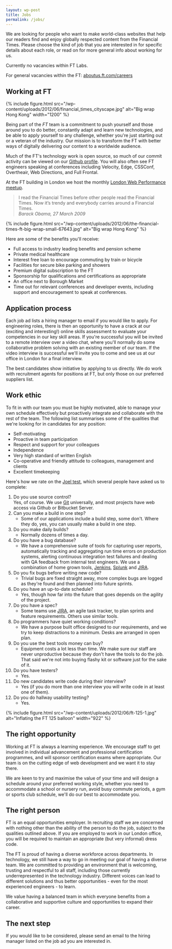 ```yaml
---
layout: wp-post
title: Jobs
permalink: /jobs/
---
```

We are looking for people who want to make world-class websites that help our readers find and enjoy globally respected content from the Financial Times.  Please choose the kind of job that you are interested in for specific details about each role, or read on for more general info about working for us.

Currently no vacancies within FT Labs.

For general vacancies within the FT: [aboutus.ft.com/careers](http://aboutus.ft.com/careers)

## Working at FT

{% include figure.html src="/wp-content/uploads/2012/06/financial_times_cityscape.jpg"
alt="Big wrap Hong Kong"
width="1200"
%}

Being part of the *FT* team is a commitment to push yourself and those around you to do better, constantly adapt and learn new technologies, and be able to apply yourself to any challenge, whether you're just starting out or a veteran of the industry.  Our mission is to transform the FT with better ways of digitally delivering our content to a worldwide audience.

Much of the FT's technology work is open source, so much of our commit activity can be viewed on our [Github profile](https://github.com/ftlabs). You will also often see FT engineers speaking at conferences including Velocity, Edge, CSSConf, Overtheair, Web Directions, and Full Frontal.

At the FT building in London we host the monthly [London Web Performance meetup](http://ldnwebperf.org).

<blockquote><p>
I read the Financial Times before other people read the Financial Times. Now it’s trendy and everybody carries around a Financial Times.<br />
<cite class='author'>Barack Obama, 27 March 2009</cite>
</p></blockquote>

{% include figure.html src="/wp-content/uploads/2012/06/the-financial-times-ft-big-wrap-small-67643.jpg"
alt="Big wrap Hong Kong" %}

Here are some of the benefits you'll receive:

* Full access to industry leading benefits and pension scheme
* Private medical healthcare
* Interest free loan to encourage commuting by train or bicycle
* Facilities for secure bike parking and showers
* Premium digital subscription to the FT
* Sponsorship for qualifications and certifications as appropriate
* An office next to Borough Market
* Time out for relevant conferences and developer events, including support and encouragement to speak at conferences.

## Application process

Each job ad lists a hiring manager to email if you would like to apply. For engineering roles, there is then an opportunity to have a crack at our (exciting and interesting!) online skills assessment to evaluate your competencies in our key skill areas. If you're successful you will be invited to a remote interview over a video chat, where you'll normally do some collaborative problem solving with an existing member of our team.  If the video interview is successful we'll invite you to come and see us at our office in London for a final interview.

The best candidates show initiative by applying to us directly.  We do work with recruitment agents for positions at FT, but only those on our preferred suppliers list.

## Work ethic

To fit in with our team you must be highly motivated, able to manage your own schedule effectively but proactively integrate and collaborate with the rest of the team. The following list summarises some of the qualities that we're looking for in candidates for any position:

* Self-motivating
* Proactive in team participation
* Respect and support for your colleagues
* Independence
* Very high standard of written English
* Co-operative and friendly attitude to colleagues, management and clients
* Excellent timekeeping

Here's how we rate on the [Joel test](http://www.joelonsoftware.com/articles/fog0000000043.html), which several people have asked us to complete:</p>

1. Do you use source control?<br />
Yes, of course. We use [Git](http://git-scm.com/) universally, and most projects have web access via Github or Bitbucket Server.
1. Can you make a build in one step?
   * Some of our applications include a build step, some don't.  Where they do, yes, you can usually make a build in one step.
1. Do you make daily builds?
   * Normally dozens of times a day.
1. Do you have a bug database?
   * We have a comprehensive suite of tools for capturing user reports, automatically tracking and aggregating run time errors on production systems, alerting continuous integration test failures and dealing with QA feedback from internal test engineers.  We use a combination of home grown tools, [Jenkins](http://jenkins-ci.org/), [Splunk](http://www.splunk.com) and [JIRA](https://www.atlassian.com/software/jira).
1. Do you fix bugs before writing new code?
   * Trivial bugs are fixed straight away, more complex bugs are logged as they're found and then planned into future sprints.
1. Do you have an up-to-date schedule?
   * Yes, though how far into the future that goes depends on the agility of the project.
1. Do you have a spec?
   * Some teams use [JIRA](https://www.atlassian.com/software/jira), an agile task tracker, to plan sprints and feature requirements.  Others use similar tools.
1. Do programmers have quiet working conditions?
   * We have a purpose built office designed to our requirements, and we try to keep distractions to a minimum.  Desks are arranged in open plan.
1. Do you use the best tools money can buy?
   * Equipment costs a lot less than time. We make sure our staff are never unproductive because they don't have the tools to do the job. That said we're not into buying flashy kit or software just for the sake of it.
1. Do you have testers?
   * Yes.
1. Do new candidates write code during their interview?
   * Yes (if you do more than one interview you will write code in at least one of them).
1. Do you do hallway usability testing?
   * Yes.

 {% include figure.html
   src="/wp-content/uploads/2012/06/ft-125-1.jpg"
   alt="Inflating the FT 125 balloon"
   width="922"
%}


## The right opportunity

Working at FT is always a learning experience. We encourage staff to get involved in individual advancement and professional certification programmes, and will sponsor certification exams where appropriate. Our team is on the cutting edge of web development and we want it to stay there.

We are keen to try and maximise the value of your time and will design a schedule around your preferred working style, whether you need to accommodate a school or nursery run, avoid busy commute periods, a gym or sports club schedule, we'll do our best to accommodate you.

## The right person

FT is an equal opportunities employer. In recruiting staff we are concerned with nothing other than the ability of the person to do the job, subject to the qualities outlined above. If you are employed to work in our London office, you will be required to maintain an appropriate (but very informal) dress code.

The FT is proud of having a diverse workforce across departments. In technology, we still have a way to go in meeting our goal of having a diverse team.  We are committed to providing an environment that is welcoming, trusting and respectful to all staff, including those currently underrepresented in the technology industry. Different voices can lead to different solutions and thus better opportunities - even for the most experienced engineers - to learn.

We value having a balanced team in which everyone benefits from a collaborative and supportive culture and opportunities to expand their career.

## The next step

If you would like to be considered, please send an email to the hiring manager listed on the job ad you are interested in.
